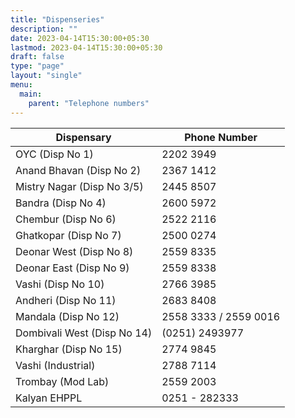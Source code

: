 ```yaml
---
title: "Dispenseries"
description: ""
date: 2023-04-14T15:30:00+05:30
lastmod: 2023-04-14T15:30:00+05:30
draft: false
type: "page"
layout: "single"
menu:
  main:
    parent: "Telephone numbers"
---
```


| Dispensary | Phone Number |
|------------|--------------|
| OYC (Disp No 1) | 2202 3949 |
| Anand Bhavan (Disp No 2) | 2367 1412 |
| Mistry Nagar (Disp No 3/5) | 2445 8507 |
| Bandra (Disp No 4) | 2600 5972 |
| Chembur (Disp No 6) | 2522 2116 |
| Ghatkopar (Disp No 7) | 2500 0274 |
| Deonar West (Disp No 8) | 2559 8335 |
| Deonar East (Disp No 9) | 2559 8338 |
| Vashi (Disp No 10) | 2766 3985 |
| Andheri (Disp No 11) | 2683 8408 |
| Mandala (Disp No 12) | 2558 3333 / 2559 0016 |
| Dombivali West (Disp No 14) | (0251) 2493977 |
| Kharghar (Disp No 15) | 2774 9845 |
| Vashi (Industrial) | 2788 7114 |
| Trombay (Mod Lab) | 2559 2003 |
| Kalyan EHPPL | 0251 - 282333 |
